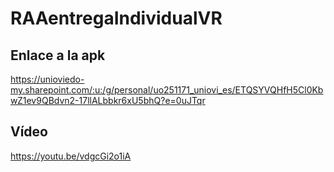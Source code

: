 # RAAentregaIndividualVR
## Enlace a la apk 
https://unioviedo-my.sharepoint.com/:u:/g/personal/uo251171_uniovi_es/ETQSYVQHfH5Cl0KbwZ1ev9QBdvn2-17llALbbkr6xU5bhQ?e=0uJTqr
## Vídeo
https://youtu.be/vdgcGi2o1iA
